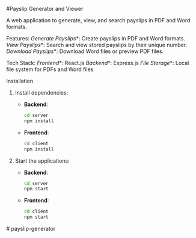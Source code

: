 #Payslip Generator and Viewer

A web application to generate, view, and search payslips in PDF and Word formats.

Features:
 *Generate Payslips**: Create payslips in PDF and Word formats.
 *View Payslips**: Search and view stored payslips by their unique number.
 *Download Payslips**: Download Word files or preview PDF files.

Tech Stack:
*Frontend**: React.js
*Backend**: Express.js
*File Storage**: Local file system for PDFs and Word files

 Installation

1. Install dependencies:
    - **Backend**:
      ```bash
      cd server
      npm install
      ```
    - **Frontend**:
      ```bash
      cd client
      npm install
      ```

2. Start the applications:
    - **Backend**:
      ```bash
      cd server
      npm start
      ```
    - **Frontend**:
      ```bash
      cd client
      npm start
      ```

 #   p a y s l i p - g e n e r a t o r 
 
 

